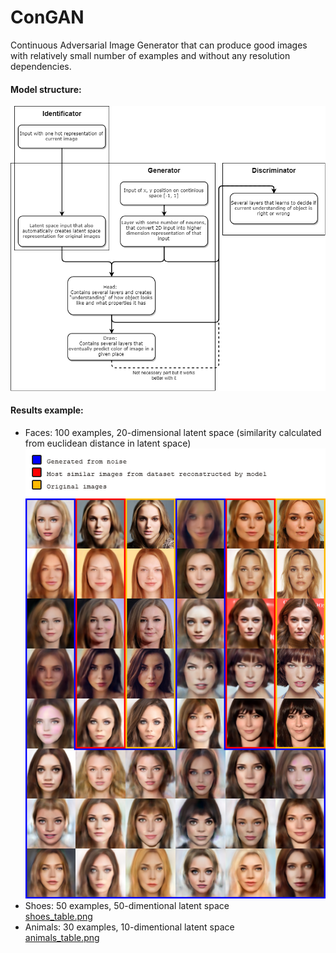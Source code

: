 # ConGAN
Continuous Adversarial Image Generator that can produce good images with relatively small number of examples and without any resolution dependencies.

#### Model structure:  
![model_structure](ConGAN_Diagram.png)  

#### Results example:
- Faces: 100 examples, 20-dimensional latent space (similarity calculated from euclidean distance in latent space) 
![exmpls_faces](faces_table.png)  
- Shoes: 50 examples, 50-dimentional latent space  
[shoes_table.png](shoes_table.png)
- Animals: 30 examples, 10-dimentional latent space  
[animals_table.png](animals_table.png)
